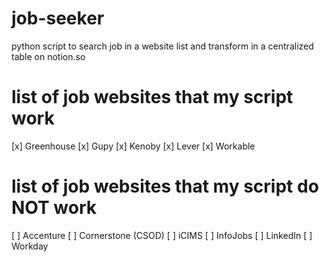 # job-seeker
python script to search job in a website list and transform in a centralized table on notion.so

# list of job websites that my script work
[x] Greenhouse
[x] Gupy
[x] Kenoby
[x] Lever
[x] Workable


# list of job websites that my script do NOT work
[ ] Accenture
[ ] Cornerstone (CSOD)
[ ] iCIMS
[ ] InfoJobs
[ ] LinkedIn
[ ] Workday